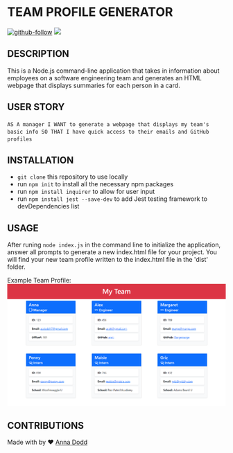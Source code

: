 # TEAM PROFILE GENERATOR 
[![github-follow](https://img.shields.io/github/followers/acdodd17?label=Follow&logoColor=red&style=social)](https://github.com/acdodd17)
<img src="https://img.shields.io/github/languages/top/acdodd17/Team_Profile" />

## DESCRIPTION
This is a Node.js command-line application that takes in information about employees on a software engineering team and generates an HTML webpage that displays summaries for each person in a card.

## USER STORY
`AS A manager
I WANT to generate a webpage that displays my team's basic info
SO THAT I have quick access to their emails and GitHub profiles`

## INSTALLATION
- `git clone` this repository to use locally 
- run `npm init` to install all the necessary npm packages
- run `npm install inquirer` to allow for user input
- run `npm install jest --save-dev` to add Jest testing framework to devDependencies list

## USAGE
After runing `node index.js` in the command line to initialize the application, answer all prompts to generate a new index.html file for your project. You will find your new team profile written to the index.html file in the 'dist' folder.

Example Team Profile:
![Example Team](dist/Example-team.png)

## CONTRIBUTIONS
Made with by ❤ [Anna Dodd](https://github.com/acdodd17)

